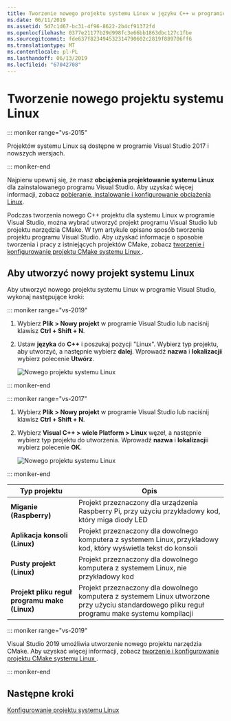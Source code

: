```yaml
---
title: Tworzenie nowego projektu systemu Linux w języku C++ w programie Visual Studio
ms.date: 06/11/2019
ms.assetid: 5d7c1d67-bc31-4f96-8622-2b4cf91372fd
ms.openlocfilehash: 0377e21177b29d998fc3e66bb1863dbc127c1fbe
ms.sourcegitcommit: fde637f823494532314790602c2819f889706ff6
ms.translationtype: MT
ms.contentlocale: pl-PL
ms.lasthandoff: 06/13/2019
ms.locfileid: "67042708"
---
```

# <a name="create-a-new-linux-project"></a>Tworzenie nowego projektu systemu Linux

::: moniker range="vs-2015"

Projektów systemu Linux są dostępne w programie Visual Studio 2017 i nowszych wersjach.

::: moniker-end

Najpierw upewnij się, że masz **obciążenia projektowanie systemu Linux** dla zainstalowanego programu Visual Studio. Aby uzyskać więcej informacji, zobacz [pobieranie, instalowanie i konfigurowanie obciążenia Linux](download-install-and-setup-the-linux-development-workload.md).

Podczas tworzenia nowego C++ projektu dla systemu Linux w programie Visual Studio, można wybrać utworzyć projekt programu Visual Studio lub projektu narzędzia CMake. W tym artykule opisano sposób tworzenia projektu programu Visual Studio. Aby uzyskać informacje o sposobie tworzenia i pracy z istniejących projektów CMake, zobacz [tworzenie i konfigurowanie projektu CMake systemu Linux ](cmake-linux-project.md).

## <a name="to-create-a-new-linux-project"></a>Aby utworzyć nowy projekt systemu Linux

Aby utworzyć nowego projektu systemu Linux w programie Visual Studio, wykonaj następujące kroki:

::: moniker range="vs-2019"

1. Wybierz **Plik > Nowy projekt** w programie Visual Studio lub naciśnij klawisz **Ctrl + Shift + N**.
1. Ustaw **języka** do **C++** i poszukaj pozycji "Linux". Wybierz typ projektu, aby utworzyć, a następnie wybierz **dalej**. Wprowadź **nazwa** i **lokalizacji**i wybierz polecenie **Utwórz**.

   ![Nowego projektu systemu Linux](media/newproject-vs2019.png)

::: moniker-end

::: moniker range="vs-2017"

1. Wybierz **Plik > Nowy projekt** w programie Visual Studio lub naciśnij klawisz **Ctrl + Shift + N**.
1. Wybierz **Visual C++ > wiele Platform > Linux** węzeł, a następnie wybierz typ projektu do utworzenia. Wprowadź **nazwa** i **lokalizacji**i wybierz polecenie **OK**.

   ![Nowego projektu systemu Linux](media/newproject.png)

::: moniker-end

   | Typ projektu | Opis |
   | ------------ | --- |
   | **Miganie (Raspberry)**           | Projekt przeznaczony dla urządzenia Raspberry Pi, przy użyciu przykładowy kod, który miga diody LED |
   | **Aplikacja konsoli (Linux)** | Projekt przeznaczony dla dowolnego komputera z systemem Linux, przykładowy kod, który wyświetla tekst do konsoli |
   | **Pusty projekt (Linux)**       | Projekt przeznaczony dla dowolnego komputera z systemem Linux, nie przykładowy kod |
   | **Projekt pliku reguł programu make (Linux)**    | Projekt przeznaczony dla dowolnego komputera z systemem Linux utworzone przy użyciu standardowego pliku reguł programu make systemu kompilacji |

   ::: moniker range="vs-2019"

   Visual Studio 2019 umożliwia utworzenie nowego projektu narzędzia CMake. Aby uzyskać więcej informacji, zobacz [tworzenie i konfigurowanie projektu CMake systemu Linux ](cmake-linux-project.md).
   
   ::: moniker-end

## <a name="next-steps"></a>Następne kroki

[Konfigurowanie projektu systemu Linux](configure-a-linux-project.md)
